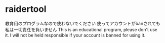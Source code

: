# raidertool
教育用のプログラムなので使わないでください
使ってアカウントがbanされても私は一切責任を負いません
This is an educational program, please don't use it.
I will not be held responsible if your account is banned for using it.
